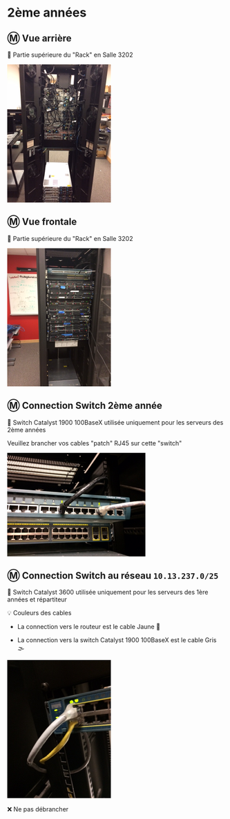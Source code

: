 # 2ème années

## :m: Vue arrière

:pushpin: Partie supérieure du "Rack" en Salle 3202

<img src="images/IMG_1845.png" width="240" height="320"></img>

## :m: Vue frontale

:pushpin: Partie supérieure du "Rack" en Salle 3202

<img src="images/IMG_1846.png" width="240" height="320"></img>


## :m: Connection Switch 2ème année

:pushpin: Switch Catalyst 1900 100BaseX utilisée uniquement pour les serveurs des 2ème années

Veuillez brancher vos cables "patch" RJ45 sur cette "switch"

<img src="images/IMG_1847.JPG" width="320" height="240"></img>


## :m: Connection Switch au réseau `10.13.237.0/25`

:pushpin: Switch Catalyst 3600 utilisée uniquement pour les serveurs des 1ère années et répartiteur

:bulb: Couleurs des cables 

* La connection vers le routeur est le cable Jaune 💛

* La connection vers la switch Catalyst 1900 100BaseX est le cable Gris 🌫️

<img src="images/IMG_1848.png" width="240" height="320"></img>

:x: Ne pas débrancher
